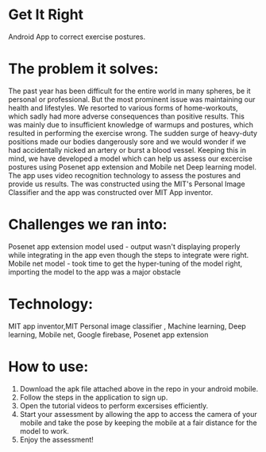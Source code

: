 # Get It Right
Android App to correct exercise postures.

# The problem it solves: 
The past year has been difficult for the entire world in many spheres, be it personal or professional. But the most prominent issue was maintaining our health and lifestyles. We resorted to various forms of home-workouts, which sadly had more adverse consequences than positive results. This was mainly due to insufficient knowledge of warmups and postures, which resulted in performing the exercise wrong. The sudden surge of heavy-duty positions made our bodies dangerously sore and we would wonder if we had accidentally nicked an artery or burst a blood vessel. Keeping this in mind, we have developed a model which can help us assess our excercise postures using Posenet app extension and Mobile net Deep learning model. The app uses video recognition technology to assess the postures and provide us results. 
The was constructed using the MIT's Personal Image Classifier and the app was constructed over MIT App inventor.

# Challenges we ran into: 
Posenet app extension model used - output wasn't displaying properly while integrating in the app even though the steps to integrate were right. 
Mobile net model - took time to get the hyper-tuning of the model right, importing the model to the app was a major obstacle

# Technology: 
MIT app inventor,MIT Personal image classifier , Machine learning, Deep learning, Mobile net, Google firebase, Posenet app extension

# How to use:
1. Download the apk file attached above in the repo in your android mobile.
2. Follow the steps in the application to sign up.
3. Open the tutorial videos to perform excersises efficiently.
4. Start your assessment by allowing the app to access the camera of your mobile and take the pose by keeping the mobile at a fair distance for the model to work.
5. Enjoy the assessment!


